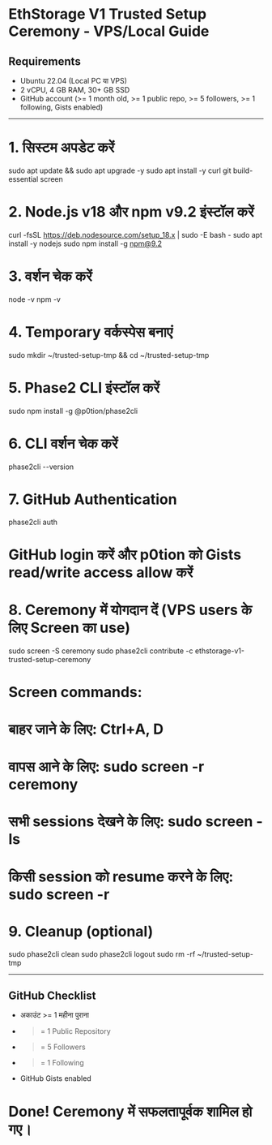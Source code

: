 # EthStorage V1 Trusted Setup Ceremony - VPS/Local Guide

## Requirements
- Ubuntu 22.04 (Local PC या VPS)
- 2 vCPU, 4 GB RAM, 30+ GB SSD
- GitHub account (>= 1 month old, >= 1 public repo, >= 5 followers, >= 1 following, Gists enabled)

----------------------------------------

# 1. सिस्टम अपडेट करें
sudo apt update && sudo apt upgrade -y
sudo apt install -y curl git build-essential screen

# 2. Node.js v18 और npm v9.2 इंस्टॉल करें
curl -fsSL https://deb.nodesource.com/setup_18.x | sudo -E bash -
sudo apt install -y nodejs
sudo npm install -g npm@9.2

# 3. वर्शन चेक करें
node -v
npm -v

# 4. Temporary वर्कस्पेस बनाएं
sudo mkdir ~/trusted-setup-tmp && cd ~/trusted-setup-tmp

# 5. Phase2 CLI इंस्टॉल करें
sudo npm install -g @p0tion/phase2cli

# 6. CLI वर्शन चेक करें
phase2cli --version

# 7. GitHub Authentication
phase2cli auth
# GitHub login करें और p0tion को Gists read/write access allow करें

# 8. Ceremony में योगदान दें (VPS users के लिए Screen का use)
sudo screen -S ceremony
sudo phase2cli contribute -c ethstorage-v1-trusted-setup-ceremony

# Screen commands:
# बाहर जाने के लिए: Ctrl+A, D
# वापस आने के लिए: sudo screen -r ceremony
# सभी sessions देखने के लिए: sudo screen -ls
# किसी session को resume करने के लिए: sudo screen -r <ID>

# 9. Cleanup (optional)
sudo phase2cli clean
sudo phase2cli logout
sudo rm -rf ~/trusted-setup-tmp

----------------------------------------

## GitHub Checklist
- अकाउंट >= 1 महीना पुराना
- >= 1 Public Repository
- >= 5 Followers
- >= 1 Following
- GitHub Gists enabled

# Done! Ceremony में सफलतापूर्वक शामिल हो गए।
